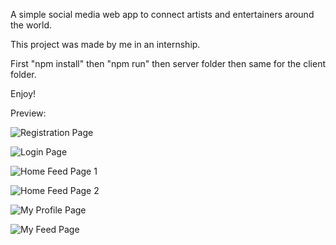 A simple social media web app to connect artists and entertainers around the world.

This project was made by me in an internship.

First "npm install" then "npm run" then server folder then same for the client folder.

Enjoy!

Preview:

![Registration Page](https://github.com/Rohan077/Artisthan/assets/69914504/756b306d-fbb3-47f7-8411-5f56717533a5)

![Login Page](https://github.com/Rohan077/Artisthan/assets/69914504/5209ee2e-e115-4a75-8a99-c969c25b5f66)

![Home Feed Page 1](https://github.com/Rohan077/Artisthan/assets/69914504/c88654ff-b4ce-4540-81d2-add02684d774)

![Home Feed Page 2](https://github.com/Rohan077/Artisthan/assets/69914504/00ca56c9-71de-4adf-b232-e39d4ef64743)

![My Profile Page](https://github.com/Rohan077/Artisthan/assets/69914504/4e975c51-5512-467d-b569-47daeac549fc)

![My Feed Page](https://github.com/Rohan077/Artisthan/assets/69914504/1b25e50d-c0d8-479c-a4ae-34e9910e93f3)



